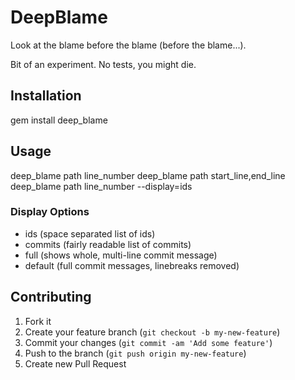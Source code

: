 # DeepBlame

Look at the blame before the blame (before the blame...).

Bit of an experiment. No tests, you might die.

## Installation

gem install deep_blame

## Usage

deep_blame path line_number
deep_blame path start_line,end_line
deep_blame path line_number --display=ids

### Display Options

* ids (space separated list of ids)
* commits (fairly readable list of commits)
* full (shows whole, multi-line commit message)
* default (full commit messages, linebreaks removed)

## Contributing

1. Fork it
2. Create your feature branch (`git checkout -b my-new-feature`)
3. Commit your changes (`git commit -am 'Add some feature'`)
4. Push to the branch (`git push origin my-new-feature`)
5. Create new Pull Request
